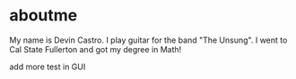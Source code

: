 # aboutme

My name is Devin Castro.  I play guitar for the band "The Unsung".  I went to Cal State Fullerton and got my degree in Math!

add more test in GUI